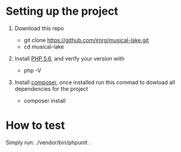 # Setting up the project
1. Download this repo
    - git clone https://github.com/jmrg/musical-lake.git
    - cd musical-lake
   
2. Install [PHP 5.6](http://php.net/downloads.php]), and verify your version with
    - php -V
   
3. Install [composer](https://getcomposer.org/download/), once installed run this commad to dowload all dependencies for the project
    - composer install
   
# How to test
Simply run:
./vendor/bin/phpunit .
